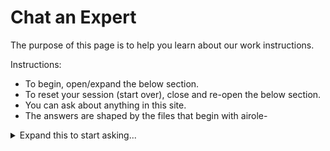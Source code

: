 # Chat an Expert

The purpose of this page is to help you learn about our work instructions.

Instructions:

- To begin, open/expand the below section.
- To reset your session (start over), close and re-open the below section.
- You can ask about anything in this site.
- The answers are shaped by the files that begin with airole-

<details ontoggle="handleToggle(this, window.location.pathname)">
    <summary>Expand this to start asking...</summary>
    <div class="ttyd-container"></div>
</details>
